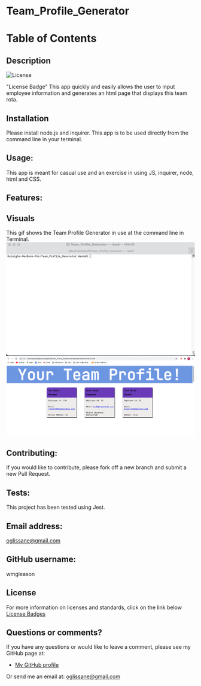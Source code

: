 # Team_Profile_Generator
  # Table of Contents
  ## Description
  ![License](https://img.shields.io/badge/license-MITLicense-blue.svg)
  
   "License Badge"
  This app quickly and easily allows the user to input employee information  and generates an html page that displays this team rota.
  ## Installation
  Please install node.js and inquirer. This app is to be used directly from the command line in your terminal.
  ## Usage:
  This app is meant for casual use and an exercise in using JS, inquirer, node, html and CSS.
  ## Features:
  ## Visuals
  This gif shows the Team Profile Generator in use at the command line in Terminal.
  ![GIF of the app in use](TeamProfileGeneratorCLI.gif)
  ![Rendered html file example](team_profile_html.png)
  ## Contributing:
  If you would like to contribute, please fork off a new branch and submit a new Pull Request.
  ## Tests:
  This project has been tested using Jest.
  ## Email address:
  oglissane@gmail.com
  ## GitHub username:
  wmgleason
  ## License
  For more information on licenses and standards, click on the link below
  [License Badges](http://opensource.org/licenses)

  ## Questions or comments?
If you have any questions or would like to leave a comment, please see my GitHub page at:
- [My GitHub profile](https://github.com/wmgleason)
  
Or send me an email at:
oglissane@gmail.com
    
